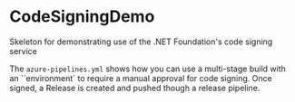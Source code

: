 # CodeSigningDemo
Skeleton for demonstrating use of the .NET Foundation's code signing service

The `azure-pipelines.yml` shows how you can use a multi-stage build with an ``environment` to require
a manual approval for code signing. Once signed, a Release is created and pushed though a release pipeline.